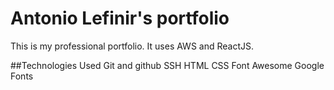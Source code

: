 # Antonio Lefinir's portfolio

This is my professional portfolio. It uses AWS and ReactJS.

##Technologies Used
Git and github
SSH
HTML
CSS
Font Awesome
Google Fonts
